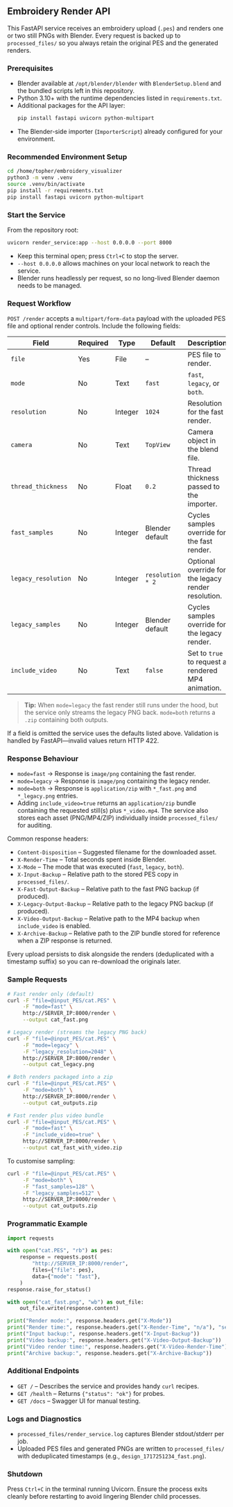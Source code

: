 ## Embroidery Render API

This FastAPI service receives an embroidery upload (`.pes`) and renders one or
two still PNGs with Blender. Every request is backed up to
`processed_files/` so you always retain the original PES and the generated
renders.

### Prerequisites

- Blender available at `/opt/blender/blender` with `BlenderSetup.blend` and the
  bundled scripts left in this repository.
- Python 3.10+ with the runtime dependencies listed in `requirements.txt`.
- Additional packages for the API layer:
  ```bash
  pip install fastapi uvicorn python-multipart
  ```
- The Blender-side importer (`ImporterScript`) already configured for your
  environment.

### Recommended Environment Setup

```bash
cd /home/topher/embroidery_visualizer
python3 -m venv .venv
source .venv/bin/activate
pip install -r requirements.txt
pip install fastapi uvicorn python-multipart
```

### Start the Service

From the repository root:

```bash
uvicorn render_service:app --host 0.0.0.0 --port 8000
```

- Keep this terminal open; press `Ctrl+C` to stop the server.
- `--host 0.0.0.0` allows machines on your local network to reach the service.
- Blender runs headlessly per request, so no long-lived Blender daemon needs to
  be managed.

### Request Workflow

`POST /render` accepts a `multipart/form-data` payload with the uploaded PES
file and optional render controls. Include the following fields:

| Field              | Required | Type      | Default | Description |
|--------------------|----------|-----------|---------|-------------|
| `file`             | Yes      | File      | –       | PES file to render. |
| `mode`             | No       | Text      | `fast`  | `fast`, `legacy`, or `both`. |
| `resolution`       | No       | Integer   | `1024`  | Resolution for the fast render. |
| `camera`           | No       | Text      | `TopView` | Camera object in the blend file. |
| `thread_thickness` | No       | Float     | `0.2`   | Thread thickness passed to the importer. |
| `fast_samples`     | No       | Integer   | Blender default | Cycles samples override for the fast render. |
| `legacy_resolution`| No       | Integer   | `resolution * 2` | Optional override for the legacy render resolution. |
| `legacy_samples`   | No       | Integer   | Blender default | Cycles samples override for the legacy render. |
| `include_video`    | No       | Text      | `false` | Set to `true` to request a rendered MP4 animation. |

> **Tip:** When `mode=legacy` the fast render still runs under the hood, but the
> service only streams the legacy PNG back. `mode=both` returns a `.zip`
> containing both outputs.

If a field is omitted the service uses the defaults listed above. Validation is
handled by FastAPI—invalid values return HTTP 422.

### Response Behaviour

- `mode=fast` → Response is `image/png` containing the fast render.
- `mode=legacy` → Response is `image/png` containing the legacy render.
- `mode=both` → Response is `application/zip` with `*_fast.png` and
  `*_legacy.png` entries.
- Adding `include_video=true` returns an `application/zip` bundle containing
  the requested still(s) plus `*_video.mp4`. The service also stores each asset
  (PNG/MP4/ZIP) individually inside `processed_files/` for auditing.

Common response headers:

- `Content-Disposition` – Suggested filename for the downloaded asset.
- `X-Render-Time` – Total seconds spent inside Blender.
- `X-Mode` – The mode that was executed (`fast`, `legacy`, `both`).
- `X-Input-Backup` – Relative path to the stored PES copy in `processed_files/`.
- `X-Fast-Output-Backup` – Relative path to the fast PNG backup (if produced).
- `X-Legacy-Output-Backup` – Relative path to the legacy PNG backup (if
  produced).
- `X-Video-Output-Backup` – Relative path to the MP4 backup when `include_video`
  is enabled.
- `X-Archive-Backup` – Relative path to the ZIP bundle stored for reference
  when a ZIP response is returned.

Every upload persists to disk alongside the renders (deduplicated with a
timestamp suffix) so you can re-download the originals later.

### Sample Requests

```bash
# Fast render only (default)
curl -F "file=@input_PES/cat.PES" \
     -F "mode=fast" \
     http://SERVER_IP:8000/render \
     --output cat_fast.png

# Legacy render (streams the legacy PNG back)
curl -F "file=@input_PES/cat.PES" \
     -F "mode=legacy" \
     -F "legacy_resolution=2048" \
     http://SERVER_IP:8000/render \
     --output cat_legacy.png

# Both renders packaged into a zip
curl -F "file=@input_PES/cat.PES" \
     -F "mode=both" \
     http://SERVER_IP:8000/render \
     --output cat_outputs.zip

# Fast render plus video bundle
curl -F "file=@input_PES/cat.PES" \
     -F "mode=fast" \
     -F "include_video=true" \
     http://SERVER_IP:8000/render \
     --output cat_fast_with_video.zip
```

To customise sampling:

```bash
curl -F "file=@input_PES/cat.PES" \
     -F "mode=both" \
     -F "fast_samples=128" \
     -F "legacy_samples=512" \
     http://SERVER_IP:8000/render \
     --output cat_outputs.zip
```

### Programmatic Example

```python
import requests

with open("cat.PES", "rb") as pes:
    response = requests.post(
        "http://SERVER_IP:8000/render",
        files={"file": pes},
        data={"mode": "fast"},
    )
response.raise_for_status()

with open("cat_fast.png", "wb") as out_file:
    out_file.write(response.content)

print("Render mode:", response.headers.get("X-Mode"))
print("Render time:", response.headers.get("X-Render-Time", "n/a"), "seconds")
print("Input backup:", response.headers.get("X-Input-Backup"))
print("Video backup:", response.headers.get("X-Video-Output-Backup"))
print("Video render time:", response.headers.get("X-Video-Render-Time"))
print("Archive backup:", response.headers.get("X-Archive-Backup"))
```

### Additional Endpoints

- `GET /` – Describes the service and provides handy `curl` recipes.
- `GET /health` – Returns `{"status": "ok"}` for probes.
- `GET /docs` – Swagger UI for manual testing.

### Logs and Diagnostics

- `processed_files/render_service.log` captures Blender stdout/stderr per job.
- Uploaded PES files and generated PNGs are written to `processed_files/` with
  deduplicated timestamps (e.g., `design_1717251234_fast.png`).

### Shutdown

Press `Ctrl+C` in the terminal running Uvicorn. Ensure the process exits
cleanly before restarting to avoid lingering Blender child processes.
